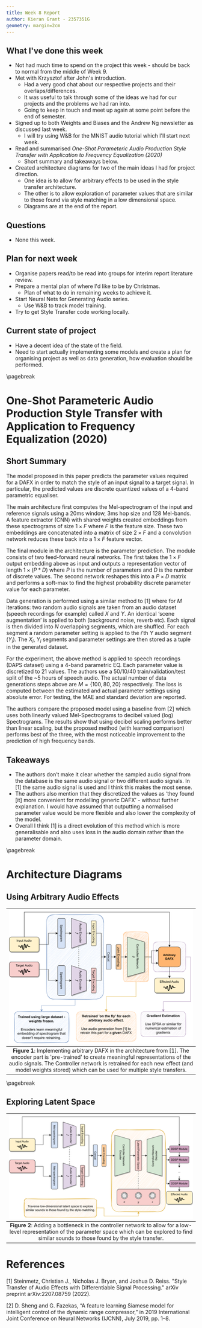 ```yaml
---
title: Week 8 Report
author: Kieran Grant - 2357351G
geometry: margin=2cm
---
```


## What I've done this week
- Not had much time to spend on the project this week - should be back to normal from the middle of Week 9.
- Met with Krzysztof after John's introduction.
  - Had a very good chat about our respective projects and their overlaps/differences.
  - It was useful to talk through some of the ideas we had for our projects and the problems we had ran into. 
  - Going to keep in touch and meet up again at some point before the end of semester.
- Signed up to both Weights and Biases and the Andrew Ng newsletter as discussed last week.
  - I will try using W&B for the MNIST audio tutorial which I'll start next week.
- Read and summarised *One-Shot Parameteric Audio Production Style Transfer with Application to Frequency Equalization (2020)*
  - Short summary and takeaways below.
- Created architecture diagrams for two of the main ideas I had for project direction.
  - One idea is to allow for arbitrary effects to be used in the style transfer architecture.
  - The other is to allow exploration of parameter values that are similar to those found via style matching in a low dimensional space.
  - Diagrams are at the end of the report.

## Questions
- None this week.

## Plan for next week
- Organise papers read/to be read into groups for interim report literature review.
- Prepare a mental plan of where I'd like to be by Christmas. 
  - Plan of what to do in remaining weeks to achieve it.
- Start Neural Nets for Generating Audio series.
  - Use W&B to track model training.
- Try to get Style Transfer code working locally.

## Current state of project
- Have a decent idea of the state of the field.
- Need to start actually implementing some models and create a plan for organising project as well as data generation, how evaluation should be performed.

\pagebreak
# One-Shot Parameteric Audio Production Style Transfer with Application to Frequency Equalization (2020)

## Short Summary
The model proposed in this paper predicts the parameter values required for a DAFX in order to match the style of an input signal to a target signal. In particular, the predicted values are discrete quantized values of a 4-band parametric equaliser. 

The main architecture first computes the Mel-spectrogram of the input and reference signals using a 20ms window, 3ms hop size and 128 Mel-bands. A feature extractor (CNN) with shared weights created embeddings from these spectrograms of size $1\times F$ where $F$ is the feature size. These two embeddings are concatenated into a matrix of size $2\times F$ and a convolution network reduces these back into a $1\times F$ feature vector. 

The final module in the architecture is the parameter prediction. The module consists of two feed-forward neural networks. The first takes the $1\times F$ output embedding above as input and outputs a representation vector of length $1\times (P*D)$ where $P$ is the number of parameters and $D$ is the number of discrete values. The second network reshapes this into a $P\times D$ matrix and performs a soft-max to find the highest probability discrete parameter value for each parameter.

Data generation is performed using a similar method to [1] where for $M$ iterations: two random audio signals are taken from an audio dataset (speech recordings for example) called $X$ and $Y$. An identical ‘scene augmentation’ is applied to both (background noise, reverb etc). Each signal is then divided into $N$ overlapping segments, which are shuffled. For each segment a random parameter setting is applied to the $i$’th $Y$ audio segment ($Y_i$). The $X_i$, $Y_i$ segments and parameter settings are then stored as a tuple in the generated dataset.

For the experiment, the above method is applied to speech recordings (DAPS dataset) using a 4-band parametric EQ. Each parameter value is discretized to 21 values. The authors use a 50/10/40 train/validation/test split of the ~5 hours of speech audio. The actual number of data generations steps above are $M=\{100,80,20\}$ respectively. The loss is computed between the estimated and actual parameter settings using absolute error. For testing, the MAE and standard deviation are reported.

The authors compare the proposed model using a baseline from [2] which uses both linearly valued Mel-Spectrograms to decibel valued (log) Spectrograms. The results show that using decibel scaling performs better than linear scaling, but the proposed method (with learned comparison) performs best of the three, with the most noticeable improvement to the prediction of high frequency bands.

## Takeaways
- The authors don’t make it clear whether the sampled audio signal from the database is the same audio signal or two different audio signals. In [1] the same audio signal is used and I think this makes the most sense.
- The authors also mention that they discretized the values as ‘they found [it] more convenient for modelling generic DAFX’ - without further explanation. I would have assumed that outputting a normalised parameter value would be more flexible and also lower the complexity of the model.
- Overall I think [1] is a direct evolution of this method which is more generalisable and also uses loss in the audio domain rather than the parameter domain.


\pagebreak
# Architecture Diagrams

## Using Arbitrary Audio Effects

|![-](arbitrary_effects.svg)
| :--: |
| **Figure 1**: Implementing arbitrary DAFX in the architecture from [1]. The encoder part is 'pre-trained' to create meaningful representations of the audio signals. The Controller network is retrained for each new effect (and model weights stored) which can be used for multiple style transfers.

\pagebreak
## Exploring Latent Space

|![-](latent_space.svg)
| :--: |
| **Figure 2**: Adding a bottleneck in the controller network to allow for a low-level representation of the parameter space which can be explored to find similar sounds to those found by the style transfer.


# References
[1] Steinmetz, Christian J., Nicholas J. Bryan, and Joshua D. Reiss. "Style Transfer of Audio Effects with Differentiable Signal Processing." arXiv preprint arXiv:2207.08759 (2022).

[2] D. Sheng and G. Fazekas, “A feature learning Siamese model for intelligent control of the dynamic range compressor,” in 2019 International Joint Conference on Neural Networks (IJCNN), July 2019, pp. 1–8.


